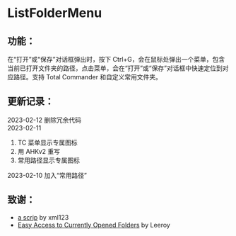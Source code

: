 # ListFolderMenu  

## 功能：
在“打开”或“保存”对话框弹出时，按下 Ctrl+G，会在鼠标处弹出一个菜单，包含当前已打开文件夹的路径，点击菜单，会在“打开”或“保存”对话框中快速定位到对应路径。支持 Total Commander 和自定义常用文件夹。

## 更新记录：
2023-02-12	删除冗余代码  
2023-02-11  
1. TC 菜单显示专属图标    
2. 用 AHKv2 重写
3. 常用路径显示专属图标  
   
2023-02-10 	加入“常用路径”

## 致谢：  
- [a scrip](https://meta.appinn.net/t/topic/3743/34) by xml123  
- [Easy Access to Currently Opened Folders](https://gist.github.com/akaleeroy/f23bd4dd2ddae63ece2582ede842b028) by Leeroy 

